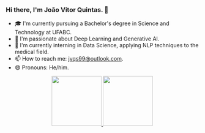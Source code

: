 ### Hi there, I'm João Vitor Quintas. 👋

- 🎓 I'm currently pursuing a Bachelor's degree in Science and Technology at UFABC.  
- 🤖 I'm passionate about Deep Learning and Generative AI.  
- 💼 I'm currently interning in Data Science, applying NLP techniques to the medical field.  
- 📫 How to reach me: jvqs99@outlook.com.  
- 😄 Pronouns: He/him.  

<div align="center">
  <a href="https://github.com/joaovquintas">
  <img height="130em" src="https://github-readme-stats-git-masterrstaa-rickstaa.vercel.app/api?username=joaovquintas&show_icons=true&theme=onedark&include_all_commits=true&count_private=true"/>
  <img height="130em" src="https://github-readme-stats-git-masterrstaa-rickstaa.vercel.app/api/top-langs/?username=joaovquintas&layout=compact&langs_count=7&theme=onedark"/>
</div>
